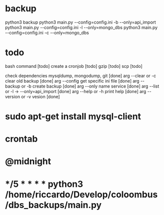 # backup
python3 backup
python3 main.py --config=config.ini -b --only=api_import
python3 main.py --config=config.ini -l --only=mongo_dbs
python3 main.py --config=config.ini -c --only=mongo_dbs

# todo      
bash command [todo]
create a cronjob [todo]
gzip [todo]
scp [todo]

check dependencies mysqldump, mongodump, git [done]
arg --clear or -c clear old backup [done]
arg --config get specific ini file [done]
arg --backup or -b create backup [done]
arg --only name service [done]
arg --list or -l -> --only=api_import [done]
arg --help or -h print help [done]
arg --version or -v vesion [done]

# sudo apt-get install mysql-client
# crontab
# @midnight
# */5 * * * * python3 /home/riccardo/Develop/coloombus/dbs_backups/main.py

